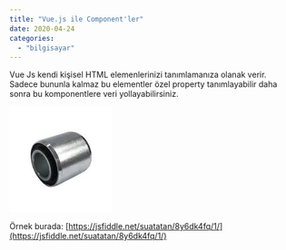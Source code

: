 ```yaml
---
title: "Vue.js ile Component'ler"
date: 2020-04-24
categories: 
  - "bilgisayar"
---
```


Vue Js kendi kişisel HTML elemenlerinizi tanımlamanıza olanak verir. Sadece bununla kalmaz bu elementler özel property tanımlayabilir daha sonra bu komponentlere veri yollayabilirsiniz.

![](/images/image-3.png)

Örnek burada: [https://jsfiddle.net/suatatan/8y6dk4fq/1/](https://jsfiddle.net/suatatan/8y6dk4fq/1/)
